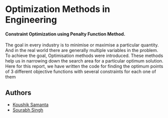 
# Optimization Methods in Engineering

#### Constraint Optimization using Penalty Function Method.
The goal in every industry is to minimise or 
maximise a particular quantity. And in the real world there 
are generally multiple variables in the problem. To achieve 
the goal, Optimisation methods were introduced. These 
methods help us in narrowing down the search area for a 
particular optimum solution. 
Here for this report, we have written the code for finding the 
optimum points of 3 different objective functions with 
several constraints for each one of them



## Authors

- [Koushik Samanta](https://www.linkedin.com/in/samanta-koushik/)
- [Sourabh Singh](https://www.linkedin.com/in/sourabhsingh/)
